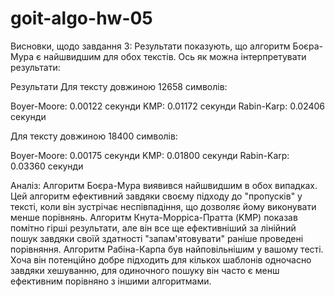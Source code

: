 # goit-algo-hw-05

Висновки, щодо завдання 3:
Результати показують, що алгоритм Боєра-Мура є найшвидшим для обох текстів. Ось як можна інтерпретувати результати:

Результати
Для тексту довжиною 12658 символів:

Boyer-Moore: 0.00122 секунди
KMP: 0.01172 секунди
Rabin-Karp: 0.02406 секунди

Для тексту довжиною 18400 символів:

Boyer-Moore: 0.00175 секунди
KMP: 0.01800 секунди
Rabin-Karp: 0.03360 секунди

Аналіз:
Алгоритм Боєра-Мура виявився найшвидшим в обох випадках. Цей алгоритм ефективний завдяки своєму підходу до "пропусків" у тексті, коли він зустрічає неспівпадіння, що дозволяє йому виконувати менше порівнянь.
Алгоритм Кнута-Морріса-Пратта (KMP) показав помітно гірші результати, але він все ще ефективніший за лінійний пошук завдяки своїй здатності "запам'ятовувати" раніше проведені порівняння.
Алгоритм Рабіна-Карпа був найповільнішим у вашому тесті. Хоча він потенційно добре підходить для кількох шаблонів одночасно завдяки хешуванню, для одиночного пошуку він часто є менш ефективним порівняно з іншими алгоритмами.
